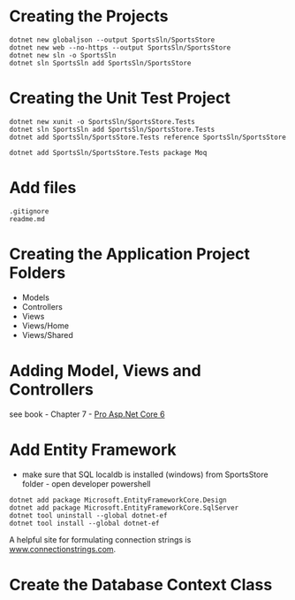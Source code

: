 # Creating the Projects
```
dotnet new globaljson --output SportsSln/SportsStore
dotnet new web --no-https --output SportsSln/SportsStore 
dotnet new sln -o SportsSln
dotnet sln SportsSln add SportsSln/SportsStore
```
# Creating the Unit Test Project
```
dotnet new xunit -o SportsSln/SportsStore.Tests
dotnet sln SportsSln add SportsSln/SportsStore.Tests
dotnet add SportsSln/SportsStore.Tests reference SportsSln/SportsStore

dotnet add SportsSln/SportsStore.Tests package Moq
```
# Add files
```
.gitignore
readme.md
```

# Creating the Application Project Folders
- Models
- Controllers
- Views
- Views/Home
- Views/Shared

# Adding Model, Views and Controllers
see book - Chapter 7 - [Pro Asp.Net Core 6](https://learning.oreilly.com/library/view/pro-asp-net-core/9781484279571/html/338050_9_En_7_Chapter.xhtml)

# Add Entity Framework
- make sure that SQL localdb is installed (windows)
from SportsStore folder - open developer powershell
```
dotnet add package Microsoft.EntityFrameworkCore.Design 
dotnet add package Microsoft.EntityFrameworkCore.SqlServer 
dotnet tool uninstall --global dotnet-ef
dotnet tool install --global dotnet-ef 
```
A helpful site for formulating connection strings is www.connectionstrings.com.

# Create the Database Context Class 